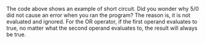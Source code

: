 The code above shows an example of short circuit. Did you wonder why 5/0 did not cause an error when you ran the program? The reason is, it is not evaluated and ignored. For the OR operator, if the first operand evaluates to true, no matter what the second operand evaluates to, the result will always be true.

